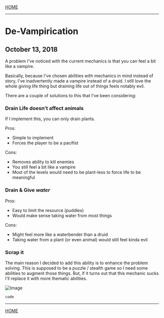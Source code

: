 
[HOME](https://avijr.com)

---

# De-Vampirication
## October 13, 2018

A problem I've noticed with the current mechanics is that you can feel a bit like a vampire.

Basically, because I've chosen abilities with mechanics in mind instead of story, I've inadvertently made a vampire instead of a druid. I still love the whole giving life thing but draining life out of things feels notably evil.



There are a couple of solutions to this that I've been considering:



### Drain Life doesn't affect animals

If I implement this, you can only drain plants.

Pros:
- Simple to implement
- Forces the player to be a pacifist

Cons:
- Removes ability to kill enemies
- You still feel a bit like a vampire
- Most of the levels would need to be plant-less to force life to be meaningful



### Drain & Give *water*

Pros:
- Easy to limit the resource (puddles)
- Would make sense taking water from most things

Cons:
- Might feel more like a waterbender than a druid
- Taking water from a plant (or even animal) would still feel kinda evil



### Scrap it

The main reason I decided to add this ability is to enhance the problem solving. This is supposed to be a puzzle / stealth game so I need some abilities to augment those things. But, if it turns out that this mechanic sucks I'll replace it with more thematic abilities.

![Image](/images/image.png)

```c#
code
```

---

[HOME](https://avijr.com)

